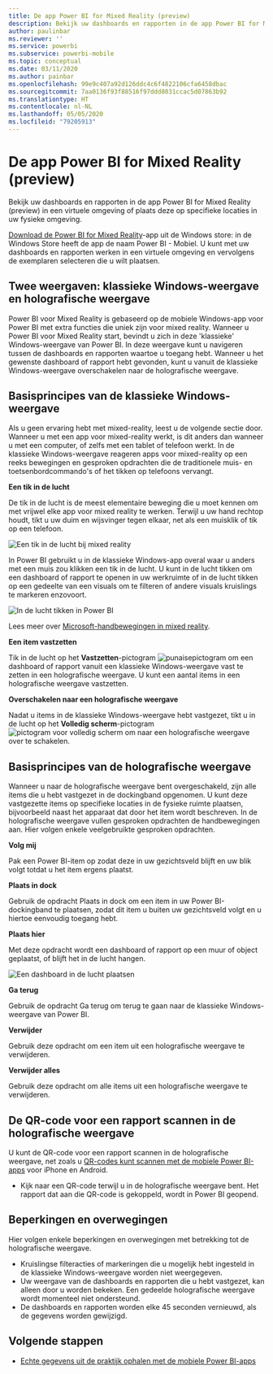 ```yaml
---
title: De app Power BI for Mixed Reality (preview)
description: Bekijk uw dashboards en rapporten in de app Power BI for Mixed Reality (preview) in een virtuele omgeving of in uw fysieke omgeving.
author: paulinbar
ms.reviewer: ''
ms.service: powerbi
ms.subservice: powerbi-mobile
ms.topic: conceptual
ms.date: 03/11/2020
ms.author: painbar
ms.openlocfilehash: 99e9c407a92d126ddc4c6f4822106cfa6458dbac
ms.sourcegitcommit: 7aa0136f93f88516f97ddd8031ccac5d07863b92
ms.translationtype: HT
ms.contentlocale: nl-NL
ms.lasthandoff: 05/05/2020
ms.locfileid: "79205913"
---
```

# <a name="power-bi-for-mixed-reality-app-preview"></a>De app Power BI for Mixed Reality (preview)
Bekijk uw dashboards en rapporten in de app Power BI for Mixed Reality (preview) in een virtuele omgeving of plaats deze op specifieke locaties in uw fysieke omgeving. 

[Download de Power BI for Mixed Reality](https://www.microsoft.com/p/power-bi-mobile/9nblgggzlxn1?activetab=pivot%3aoverviewtab)-app uit de Windows store: in de Windows Store heeft de app de naam Power BI - Mobiel. U kunt met uw dashboards en rapporten werken in een virtuele omgeving en vervolgens de exemplaren selecteren die u wilt plaatsen. 

## <a name="two-views-windows-classic-and-holographic"></a>Twee weergaven: klassieke Windows-weergave en holografische weergave

Power BI voor Mixed Reality is gebaseerd op de mobiele Windows-app voor Power BI met extra functies die uniek zijn voor mixed reality. Wanneer u Power BI voor Mixed Reality start, bevindt u zich in deze 'klassieke' Windows-weergave van Power BI. In deze weergave kunt u navigeren tussen de dashboards en rapporten waartoe u toegang hebt. Wanneer u het gewenste dashboard of rapport hebt gevonden, kunt u vanuit de klassieke Windows-weergave overschakelen naar de holografische weergave. 


## <a name="windows-classic-view-basics"></a>Basisprincipes van de klassieke Windows-weergave

Als u geen ervaring hebt met mixed-reality, leest u de volgende sectie door. Wanneer u met een app voor mixed-reality werkt, is dit anders dan wanneer u met een computer, of zelfs met een tablet of telefoon werkt. In de klassieke Windows-weergave reageren apps voor mixed-reality op een reeks bewegingen en gesproken opdrachten die de traditionele muis- en toetsenbordcommando's of het tikken op telefoons vervangt. 

**Een tik in de lucht**

De tik in de lucht is de meest elementaire beweging die u moet kennen om met vrijwel elke app voor mixed reality te werken. Terwijl u uw hand rechtop houdt, tikt u uw duim en wijsvinger tegen elkaar, net als een muisklik of tik op een telefoon.  

![Een tik in de lucht bij mixed reality](./media/mobile-mixed-reality-app/power-bi-hololens-airtap.png)

In Power BI gebruikt u in de klassieke Windows-app overal waar u anders met een muis zou klikken een tik in de lucht. U kunt in de lucht tikken om een dashboard of rapport te openen in uw werkruimte of in de lucht tikken op een gedeelte van een visuals om te filteren of andere visuals kruislings te markeren enzovoort.

![In de lucht tikken in Power BI](./media/mobile-mixed-reality-app/power-bi-hololens-airtap-hand.png) 

Lees meer over [Microsoft-handbewegingen in mixed reality](https://developer.microsoft.com/windows/mixed-reality/gestures).

**Een item vastzetten** 

Tik in de lucht op het **Vastzetten**-pictogram ![punaisepictogram](./media/mobile-mixed-reality-app/power-bi-hololens-pin.png) om een dashboard of rapport vanuit een klassieke Windows-weergave vast te zetten in een holografische weergave. U kunt een aantal items in een holografische weergave vastzetten. 

**Overschakelen naar een holografische weergave**

Nadat u items in de klassieke Windows-weergave hebt vastgezet, tikt u in de lucht op het **Volledig scherm**-pictogram ![pictogram voor volledig scherm ](./media/mobile-mixed-reality-app/power-bi-hololens-fullscreen.png) om naar een holografische weergave over te schakelen. 


## <a name="holographic-view-basics"></a>Basisprincipes van de holografische weergave

Wanneer u naar de holografische weergave bent overgeschakeld, zijn alle items die u hebt vastgezet in de dockingband opgenomen. U kunt deze vastgezette items op specifieke locaties in de fysieke ruimte plaatsen, bijvoorbeeld naast het apparaat dat door het item wordt beschreven. In de holografische weergave vullen gesproken opdrachten de handbewegingen aan. Hier volgen enkele veelgebruikte gesproken opdrachten.

**Volg mij** 

Pak een Power BI-item op zodat deze in uw gezichtsveld blijft en uw blik volgt totdat u het item ergens plaatst.

**Plaats in dock** 

Gebruik de opdracht Plaats in dock om een item in uw Power BI-dockingband te plaatsen, zodat dit item u buiten uw gezichtsveld volgt en u hiertoe eenvoudig toegang hebt.

**Plaats hier**

Met deze opdracht wordt een dashboard of rapport op een muur of object geplaatst, of blijft het in de lucht hangen.

![Een dashboard in de lucht plaatsen](./media/mobile-mixed-reality-app/power-bi-hololens-place-visuals.png)

**Ga terug**

Gebruik de opdracht Ga terug om terug te gaan naar de klassieke Windows-weergave van Power BI. 

**Verwijder**

Gebruik deze opdracht om een item uit een holografische weergave te verwijderen.

**Verwijder alles** 

Gebruik deze opdracht om alle items uit een holografische weergave te verwijderen.


## <a name="scan-a-report-qr-code-in-holographic-view"></a>De QR-code voor een rapport scannen in de holografische weergave

U kunt de QR-code voor een rapport scannen in de holografische weergave, net zoals u [QR-codes kunt scannen met de mobiele Power BI-apps](mobile-apps-qr-code.md) voor iPhone en Android.

- Kijk naar een QR-code terwijl u in de holografische weergave bent. Het rapport dat aan die QR-code is gekoppeld, wordt in Power BI geopend.

## <a name="limitations-and-considerations"></a>Beperkingen en overwegingen

Hier volgen enkele beperkingen en overwegingen met betrekking tot de holografische weergave.

- Kruislingse filteracties of markeringen die u mogelijk hebt ingesteld in de klassieke Windows-weergave worden niet weergegeven.
- Uw weergave van de dashboards en rapporten die u hebt vastgezet, kan alleen door u worden bekeken. Een gedeelde holografische weergave wordt momenteel niet ondersteund.
- De dashboards en rapporten worden elke 45 seconden vernieuwd, als de gegevens worden gewijzigd.


## <a name="next-steps"></a>Volgende stappen

- [Echte gegevens uit de praktijk ophalen met de mobiele Power BI-apps](mobile-apps-data-in-real-world-context.md)

 



